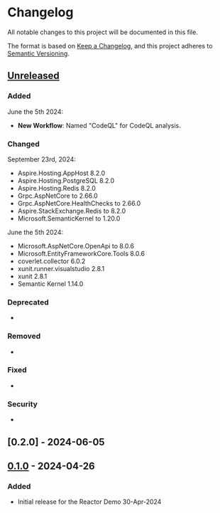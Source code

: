 # Changelog

All notable changes to this project will be documented in this file.

The format is based on [Keep a Changelog](https://keepachangelog.com/en/1.0.0/),
and this project adheres to [Semantic Versioning](https://semver.org/spec/v2.0.0.html).

## [Unreleased]

### Added
June the 5th 2024:
- **New Workflow**: Named "CodeQL" for CodeQL analysis.

### Changed

September 23rd, 2024:
- Aspire.Hosting.AppHost 8.2.0
- Aspire.Hosting.PostgreSQL 8.2.0
- Aspire.Hosting.Redis 8.2.0
- Grpc.AspNetCore to 2.66.0
- Grpc.AspNetCore.HealthChecks to 2.66.0
- Aspire.StackExchange.Redis to 8.2.0
- Microsoft.SemanticKernel to 1.20.0

June the 5th 2024:
- Microsoft.AspNetCore.OpenApi to 8.0.6
- Microsoft.EntityFrameworkCore.Tools 8.0.6
- coverlet.collector 6.0.2
- xunit.runner.visualstudio 2.8.1
- xunit 2.8.1
- Semantic Kernel 1.14.0

### Deprecated
- 

### Removed
- 

### Fixed
- 

### Security
- 

## [0.2.0] - 2024-06-05
## [0.1.0] - 2024-04-26

### Added
- Initial release for the Reactor Demo 30-Apr-2024

[Unreleased]: https://github.com/vicperdana/AspireShopWithSK/compare/v0.1.0...HEAD
[0.1.0]: https://github.com/vicperdana/AspireShopWithSK/releases/tag/v0.1.0